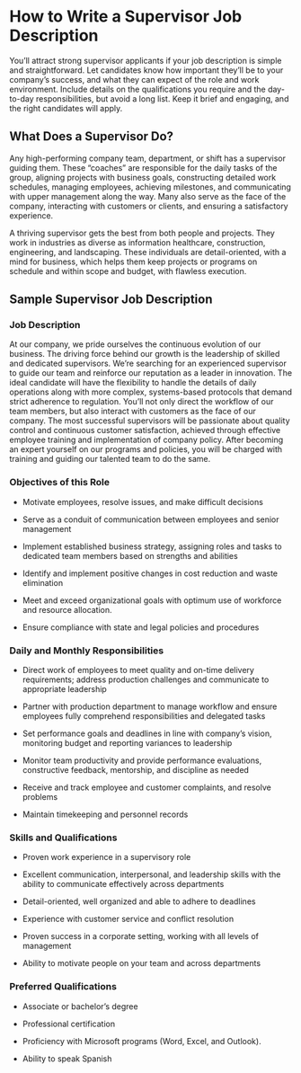 # How to Write a Supervisor Job Description

You’ll attract strong supervisor applicants if your job description is simple and straightforward. Let candidates know how important they’ll be to your company’s success, and what they can expect of the role and work environment. Include details on the qualifications you require and the day-to-day responsibilities, but avoid a long list. Keep it brief and engaging, and the right candidates will apply.

## What Does a Supervisor Do?

Any high-performing company team, department, or shift has a supervisor guiding them. These “coaches” are responsible for the daily tasks of the group, aligning projects with business goals, constructing detailed work schedules, managing employees, achieving milestones, and communicating with upper management along the way. Many also serve as the face of the company, interacting with customers or clients, and ensuring a satisfactory experience.

A thriving supervisor gets the best from both people and projects. They work in industries as diverse as information healthcare, construction, engineering, and landscaping. These individuals are detail-oriented, with a mind for business, which helps them keep projects or programs on schedule and within scope and budget, with flawless execution.    
## Sample Supervisor Job Description

### Job Description

At our company, we pride ourselves the continuous evolution of our business. The driving force behind our growth is the leadership of skilled and dedicated supervisors. We’re searching for an experienced supervisor to guide our team and reinforce our reputation as a leader in innovation. The ideal candidate will have the flexibility to handle the details of daily operations along with more complex, systems-based protocols that demand strict adherence to regulation. You’ll not only direct the workflow of our team members, but also interact with customers as the face of our company. The most successful supervisors will be passionate about quality control and continuous customer satisfaction, achieved through effective employee training and implementation of company policy. After becoming an expert yourself on our programs and policies, you will be charged with training and guiding our talented team to do the same.

### Objectives of this Role

* Motivate employees, resolve issues, and make difficult decisions

* Serve as a conduit of communication between employees and senior management

* Implement established business strategy, assigning roles and tasks to dedicated team members based on strengths and abilities

* Identify and implement positive changes in cost reduction and waste elimination

* Meet and exceed organizational goals with optimum use of workforce and resource allocation.

* Ensure compliance with state and legal policies and procedures

### Daily and Monthly Responsibilities

* Direct work of employees to meet quality and on-time delivery requirements; address production challenges and communicate to appropriate leadership

* Partner with production department to manage workflow and ensure employees fully comprehend responsibilities and delegated tasks

* Set performance goals and deadlines in line with company’s vision, monitoring budget and reporting variances to leadership

* Monitor team productivity and provide performance evaluations, constructive feedback, mentorship, and discipline as needed

* Receive and track employee and customer complaints, and resolve problems

* Maintain timekeeping and personnel records

### Skills and Qualifications

* Proven work experience in a supervisory role

* Excellent communication, interpersonal, and leadership skills with the ability to communicate effectively across departments

* Detail-oriented, well organized and able to adhere to deadlines

* Experience with customer service and conflict resolution

* Proven success in a corporate setting, working with all levels of management

* Ability to motivate people on your team and across departments

### Preferred Qualifications

* Associate or bachelor’s degree

* Professional certification

* Proficiency with Microsoft programs (Word, Excel, and Outlook).  

* Ability to speak Spanish

